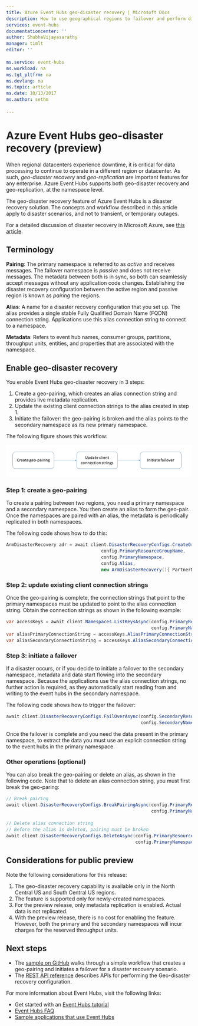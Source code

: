 ```yaml
---
title: Azure Event Hubs geo-disaster recovery | Microsoft Docs
description: How to use geographical regions to failover and perform disaster recovery in Azure Event Hubs
services: event-hubs
documentationcenter: ''
author: ShubhaVijayasarathy
manager: timlt
editor: ''

ms.service: event-hubs
ms.workload: na
ms.tgt_pltfrm: na
ms.devlang: na
ms.topic: article
ms.date: 10/13/2017
ms.author: sethm

---
```


# Azure Event Hubs geo-disaster recovery (preview)

When regional datacenters experience downtime, it is critical for data processing to continue to operate in a different region or datacenter. As such, *geo-disaster recovery* and *geo-replication* are important features for any enterprise. Azure Event Hubs supports both geo-disaster recovery and geo-replication, at the namespace level. 

The geo-disaster recovery feature of Azure Event Hubs is a disaster recovery solution. The concepts and workflow described in this article apply to disaster scenarios, and not to transient, or temporary outages.

For a detailed discussion of disaster recovery in Microsoft Azure, see [this article](/azure/architecture/resiliency/disaster-recovery-azure-applications). 

## Terminology

**Pairing**: The primary namespace is referred to as *active* and receives messages. The failover namespace is *passive* and does not receive messages. The metadata between both is in sync, so both can seamlessly accept messages without any application code changes. Establishing the disaster recovery configuration between the active region and passive region is known as *pairing* the regions.

**Alias**: A name for a disaster recovery configuration that you set up. The alias provides a single stable Fully Qualified Domain Name (FQDN) connection string. Applications use this alias connection string to connect to a namespace.

**Metadata**: Refers to event hub names, consumer groups, partitions, throughput units, entities, and properties that are associated with the namespace.

## Enable geo-disaster recovery

You enable Event Hubs geo-disaster recovery in 3 steps: 

1. Create a geo-pairing, which creates an alias connection string and provides live metadata replication. 
2. Update the existing client connection strings to the alias created in step 1.
3. Initiate the failover: the geo-pairing is broken and the alias points to the secondary namespace as its new primary namespace.

The following figure shows this workflow:

![Geo-pairing flow][1] 

### Step 1: create a geo-pairing

To create a pairing between two regions, you need a primary namespace and a secondary namespace. You then create an alias to form the geo-pair. Once the namespaces are paired with an alias, the metadata is periodically replicated in both namespaces. 

The following code shows how to do this:

```csharp
ArmDisasterRecovery adr = await client.DisasterRecoveryConfigs.CreateOrUpdateAsync(
                                    config.PrimaryResourceGroupName,
                                    config.PrimaryNamespace,
                                    config.Alias,
                                    new ArmDisasterRecovery(){ PartnerNamespace = config.SecondaryNamespace});
```

### Step 2: update existing client connection strings

Once the geo-pairing is complete, the connection strings that point to the primary namespaces must be updated to point to the alias connection string. Obtain the connection strings as shown in the following example:

```csharp
var accessKeys = await client.Namespaces.ListKeysAsync(config.PrimaryResourceGroupName,
                                                       config.PrimaryNamespace, "RootManageSharedAccessKey");
var aliasPrimaryConnectionString = accessKeys.AliasPrimaryConnectionString;
var aliasSecondaryConnectionString = accessKeys.AliasSecondaryConnectionString;
```

### Step 3: initiate a failover

If a disaster occurs, or if you decide to initiate a failover to the secondary namespace, metadata and data start flowing into the secondary namespace. Because the applications use the alias connection strings, no further action is required, as they automatically start reading from and writing to the event hubs in the secondary namespace. 

The following code shows how to trigger the failover:

```csharp
await client.DisasterRecoveryConfigs.FailOverAsync(config.SecondaryResourceGroupName,
                                                   config.SecondaryNamespace, config.Alias);
```

Once the failover is complete and you need the data present in the primary namespace, to extract the data you must use an explicit connection string to the event hubs in the primary namespace.

### Other operations (optional)

You can also break the geo-pairing or delete an alias, as shown in the following code. Note that to delete an alias connection string, you must first break the geo-paring:

```csharp
// Break pairing
await client.DisasterRecoveryConfigs.BreakPairingAsync(config.PrimaryResourceGroupName,
                                                       config.PrimaryNamespace, config.Alias);

// Delete alias connection string
// Before the alias is deleted, pairing must be broken
await client.DisasterRecoveryConfigs.DeleteAsync(config.PrimaryResourceGroupName,
                                                 config.PrimaryNamespace, config.Alias);
```

## Considerations for public preview

Note the following considerations for this release:

1. The geo-disaster recovery capability is available only in the North Central US and South Central US regions. 
2. The feature is supported only for newly-created namespaces.
3. For the preview release, only metadata replication is enabled. Actual data is not replicated.
4. With the preview release, there is no cost for enabling the feature. However, both the primary and the secondary namespaces will incur charges for the reserved throughput units.

## Next steps

* The [sample on GitHub](https://github.com/Azure/azure-event-hubs/tree/master/samples/DotNet/GeoDRClient) walks through a simple workflow that creates a geo-pairing and initiates a failover for a disaster recovery scenario.
* The [REST API reference](/rest/api/eventhub/disasterrecoveryconfigs) describes APIs for performing the Geo-disaster recovery configuration.

For more information about Event Hubs, visit the following links:

* Get started with an [Event Hubs tutorial](event-hubs-dotnet-standard-getstarted-send.md)
* [Event Hubs FAQ](event-hubs-faq.md)
* [Sample applications that use Event Hubs](https://github.com/Azure/azure-event-hubs/tree/master/samples)

[1]: ./media/event-hubs-geo-dr/eh-geodr1.png

